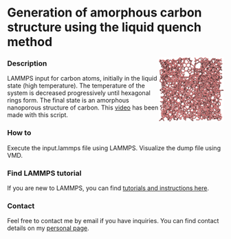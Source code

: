 # Generation of amorphous carbon structure using the liquid quench method

<img align="right" width="30%" src="amorphous-carbon.png">

### Description

LAMMPS input for carbon atoms, initially in the liquid state (high temperature). The temperature of the system is decreased progressively until hexagonal rings form. The final state is an amorphous nanoporous structure of carbon. This [video](https://youtu.be/P6M7mJdh7uM) has been made with this script.

### How to

Execute the input.lammps file using LAMMPS. Visualize the dump file using VMD.

### Find LAMMPS tutorial

If you are new to LAMMPS, you can find [tutorials and instructions here](https://lammpstutorials.github.io/).

### Contact

Feel free to contact me by email if you have inquiries. You can find contact details on my [personal page](https://simongravelle.github.io/).
